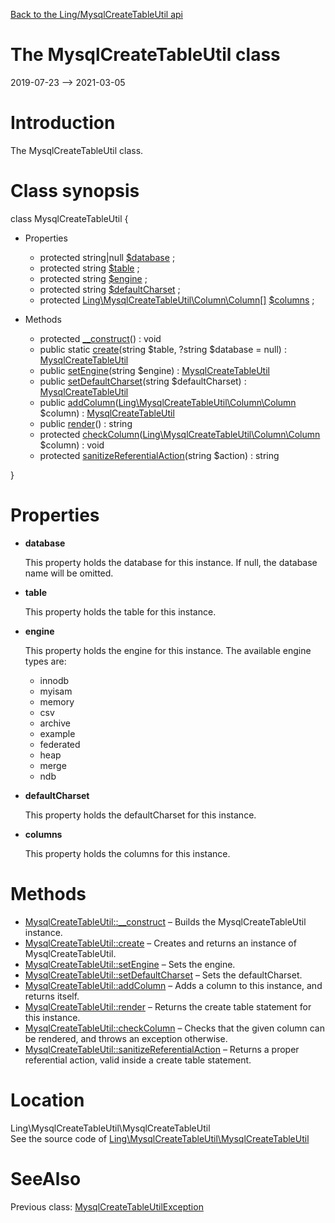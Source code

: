 [Back to the Ling/MysqlCreateTableUtil api](https://github.com/lingtalfi/MysqlCreateTableUtil/blob/master/doc/api/Ling/MysqlCreateTableUtil.md)



The MysqlCreateTableUtil class
================
2019-07-23 --> 2021-03-05






Introduction
============

The MysqlCreateTableUtil class.



Class synopsis
==============


class <span class="pl-k">MysqlCreateTableUtil</span>  {

- Properties
    - protected string|null [$database](#property-database) ;
    - protected string [$table](#property-table) ;
    - protected string [$engine](#property-engine) ;
    - protected string [$defaultCharset](#property-defaultCharset) ;
    - protected [Ling\MysqlCreateTableUtil\Column\Column[]](https://github.com/lingtalfi/MysqlCreateTableUtil/blob/master/doc/api/Ling/MysqlCreateTableUtil/Column/Column.md) [$columns](#property-columns) ;

- Methods
    - protected [__construct](https://github.com/lingtalfi/MysqlCreateTableUtil/blob/master/doc/api/Ling/MysqlCreateTableUtil/MysqlCreateTableUtil/__construct.md)() : void
    - public static [create](https://github.com/lingtalfi/MysqlCreateTableUtil/blob/master/doc/api/Ling/MysqlCreateTableUtil/MysqlCreateTableUtil/create.md)(string $table, ?string $database = null) : [MysqlCreateTableUtil](https://github.com/lingtalfi/MysqlCreateTableUtil/blob/master/doc/api/Ling/MysqlCreateTableUtil/MysqlCreateTableUtil.md)
    - public [setEngine](https://github.com/lingtalfi/MysqlCreateTableUtil/blob/master/doc/api/Ling/MysqlCreateTableUtil/MysqlCreateTableUtil/setEngine.md)(string $engine) : [MysqlCreateTableUtil](https://github.com/lingtalfi/MysqlCreateTableUtil/blob/master/doc/api/Ling/MysqlCreateTableUtil/MysqlCreateTableUtil.md)
    - public [setDefaultCharset](https://github.com/lingtalfi/MysqlCreateTableUtil/blob/master/doc/api/Ling/MysqlCreateTableUtil/MysqlCreateTableUtil/setDefaultCharset.md)(string $defaultCharset) : [MysqlCreateTableUtil](https://github.com/lingtalfi/MysqlCreateTableUtil/blob/master/doc/api/Ling/MysqlCreateTableUtil/MysqlCreateTableUtil.md)
    - public [addColumn](https://github.com/lingtalfi/MysqlCreateTableUtil/blob/master/doc/api/Ling/MysqlCreateTableUtil/MysqlCreateTableUtil/addColumn.md)([Ling\MysqlCreateTableUtil\Column\Column](https://github.com/lingtalfi/MysqlCreateTableUtil/blob/master/doc/api/Ling/MysqlCreateTableUtil/Column/Column.md) $column) : [MysqlCreateTableUtil](https://github.com/lingtalfi/MysqlCreateTableUtil/blob/master/doc/api/Ling/MysqlCreateTableUtil/MysqlCreateTableUtil.md)
    - public [render](https://github.com/lingtalfi/MysqlCreateTableUtil/blob/master/doc/api/Ling/MysqlCreateTableUtil/MysqlCreateTableUtil/render.md)() : string
    - protected [checkColumn](https://github.com/lingtalfi/MysqlCreateTableUtil/blob/master/doc/api/Ling/MysqlCreateTableUtil/MysqlCreateTableUtil/checkColumn.md)([Ling\MysqlCreateTableUtil\Column\Column](https://github.com/lingtalfi/MysqlCreateTableUtil/blob/master/doc/api/Ling/MysqlCreateTableUtil/Column/Column.md) $column) : void
    - protected [sanitizeReferentialAction](https://github.com/lingtalfi/MysqlCreateTableUtil/blob/master/doc/api/Ling/MysqlCreateTableUtil/MysqlCreateTableUtil/sanitizeReferentialAction.md)(string $action) : string

}




Properties
=============

- <span id="property-database"><b>database</b></span>

    This property holds the database for this instance.
    If null, the database name will be omitted.
    
    

- <span id="property-table"><b>table</b></span>

    This property holds the table for this instance.
    
    

- <span id="property-engine"><b>engine</b></span>

    This property holds the engine for this instance.
    The available engine types are:
    
    - innodb
    - myisam
    - memory
    - csv
    - archive
    - example
    - federated
    - heap
    - merge
    - ndb
    
    

- <span id="property-defaultCharset"><b>defaultCharset</b></span>

    This property holds the defaultCharset for this instance.
    
    

- <span id="property-columns"><b>columns</b></span>

    This property holds the columns for this instance.
    
    



Methods
==============

- [MysqlCreateTableUtil::__construct](https://github.com/lingtalfi/MysqlCreateTableUtil/blob/master/doc/api/Ling/MysqlCreateTableUtil/MysqlCreateTableUtil/__construct.md) &ndash; Builds the MysqlCreateTableUtil instance.
- [MysqlCreateTableUtil::create](https://github.com/lingtalfi/MysqlCreateTableUtil/blob/master/doc/api/Ling/MysqlCreateTableUtil/MysqlCreateTableUtil/create.md) &ndash; Creates and returns an instance of MysqlCreateTableUtil.
- [MysqlCreateTableUtil::setEngine](https://github.com/lingtalfi/MysqlCreateTableUtil/blob/master/doc/api/Ling/MysqlCreateTableUtil/MysqlCreateTableUtil/setEngine.md) &ndash; Sets the engine.
- [MysqlCreateTableUtil::setDefaultCharset](https://github.com/lingtalfi/MysqlCreateTableUtil/blob/master/doc/api/Ling/MysqlCreateTableUtil/MysqlCreateTableUtil/setDefaultCharset.md) &ndash; Sets the defaultCharset.
- [MysqlCreateTableUtil::addColumn](https://github.com/lingtalfi/MysqlCreateTableUtil/blob/master/doc/api/Ling/MysqlCreateTableUtil/MysqlCreateTableUtil/addColumn.md) &ndash; Adds a column to this instance, and returns itself.
- [MysqlCreateTableUtil::render](https://github.com/lingtalfi/MysqlCreateTableUtil/blob/master/doc/api/Ling/MysqlCreateTableUtil/MysqlCreateTableUtil/render.md) &ndash; Returns the create table statement for this instance.
- [MysqlCreateTableUtil::checkColumn](https://github.com/lingtalfi/MysqlCreateTableUtil/blob/master/doc/api/Ling/MysqlCreateTableUtil/MysqlCreateTableUtil/checkColumn.md) &ndash; Checks that the given column can be rendered, and throws an exception otherwise.
- [MysqlCreateTableUtil::sanitizeReferentialAction](https://github.com/lingtalfi/MysqlCreateTableUtil/blob/master/doc/api/Ling/MysqlCreateTableUtil/MysqlCreateTableUtil/sanitizeReferentialAction.md) &ndash; Returns a proper referential action, valid inside a create table statement.





Location
=============
Ling\MysqlCreateTableUtil\MysqlCreateTableUtil<br>
See the source code of [Ling\MysqlCreateTableUtil\MysqlCreateTableUtil](https://github.com/lingtalfi/MysqlCreateTableUtil/blob/master/MysqlCreateTableUtil.php)



SeeAlso
==============
Previous class: [MysqlCreateTableUtilException](https://github.com/lingtalfi/MysqlCreateTableUtil/blob/master/doc/api/Ling/MysqlCreateTableUtil/Exception/MysqlCreateTableUtilException.md)<br>

